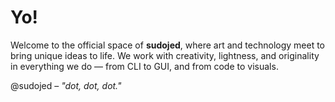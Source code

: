 # Yo!

Welcome to the official space of **sudojed**, where art and technology meet to bring unique ideas to life. We work with creativity, lightness, and originality in everything we do — from CLI to GUI, and from code to visuals.

@sudojed – _"dot, dot, dot."_
